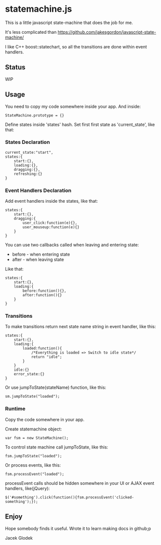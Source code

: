 statemachine.js
=============

This is a little javascript state-machine that does the job for me.

It's less complicated than https://github.com/jakesgordon/javascript-state-machine/

I like C++ boost::statechart, so all the transitions are done within event handlers.

Status
-------
WIP

Usage
-------

You need to copy my code somewhere inside your app. And inside:

	StateMachine.prototype = {}

Define states inside 'states' hash. Set first first state as 'current_state', like that:

### States Declaration
	
	current_state:"start",
	states:{
		start:{},
		loading:{},
		dragging:{},
		refreshing:{}
	}

### Event Handlers Declaration

Add event handlers inside the states, like that:
	
	states:{
		start:{},
		dragging:{
			user_click:function(e){},
			user_mouseup:function(e){}
		}
	}

You can use two callbacks called when leaving and entering state:

* before - when entering state
* after - when leaving state 

Like that:
	
	states:{
		start:{},
		loading:{
			before:function(){},
			after:function(){}
		}
	}
	
### Transitions

To make transitions return next state name string in event handler, like this:

	states:{
		start:{},
		loading:{
			loaded:function(){
				/*Everything is loaded => Switch to idle state*/
				return "idle";
			}
		}
		idle:{}
		error_state:{}
	}

Or use jumpToState(stateName) function, like this:

	sm.jumpToState("loaded");

### Runtime

Copy the code somewhere in your app.

Create statemachine object: 
	
	var fsm = new StateMachine();

To control state machine call jumpToState, like this:

	fsm.jumpToState("loaded");

Or process events, like this:

	fsm.processEvent("loaded");

processEvent calls should be hidden somewhere in your UI or AJAX event handlers, like(jQuery):

	$('#something').click(function(){fsm.processEvent('clicked-something');}); 

Enjoy
-------
Hope somebody finds it useful. Wrote it to learn making docs in github;p

Jacek Glodek